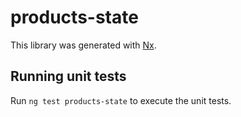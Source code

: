 # products-state

This library was generated with [Nx](https://nx.dev).

## Running unit tests

Run `ng test products-state` to execute the unit tests.
